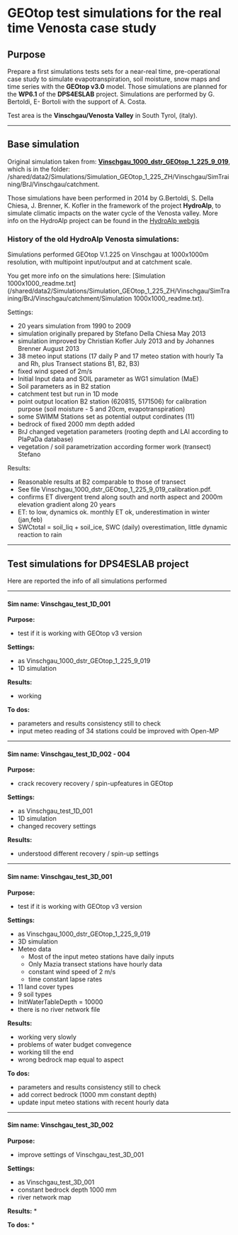 # GEOtop test simulations for the real time Venosta case study

## Purpose
Prepare a first simulations tests sets for a near-real time, pre-operational case study
to simulate evapotranspiration, soil moisture, snow maps and time series with the **GEOtop v3.0** model.
Those simulations are planned for the **WP6.1** of the **DPS4ESLAB** project.
Simulations are performed by G. Bertoldi, E- Bortoli with the support of A. Costa.

Test area is the **Vinschgau/Venosta Valley** in South Tyrol, (italy).

--------------------------
## Base simulation
Original simulation taken from:
[**Vinschgau_1000_dstr_GEOtop_1_225_9_019**](/shared/data2/Simulations/Simulation_GEOtop_1_225_ZH/Vinschgau/SimTraining/BrJ/Vinschgau/catchment/Vinschgau_1000_dstr_GEOtop_1_225_9_019), which is in the folder:
/shared/data2/Simulations/Simulation_GEOtop_1_225_ZH/Vinschgau/SimTraining/BrJ/Vinschgau/catchment.

Those simulations have been performed in 2014 by G.Bertoldi, S. Della Chiesa, J. Brenner, K. Kofler in the framework of the project **HydroAlp**, to simulate climatic impacts on the water cycle of the Venosta valley.
More info on the HydroAlp project can be found in the [HydroAlp webgis](http://webgis.eurac.edu/hydroalp/)

### History of the old HydroAlp Venosta simulations:

Simulations performed GEOtop V.1.225 on Vinschgau at 1000x1000m resolution, with multipoint input/output and at catchment scale.

You get more info on the simulations here: [Simulation 1000x1000_readme.txt](/shared/data2/Simulations/Simulation_GEOtop_1_225_ZH/Vinschgau/SimTraining/BrJ/Vinschgau/catchment/Simulation 1000x1000_readme.txt).

Settings:
- 20 years simulation  from 1990 to 2009
- simulation originally prepared by Stefano Della Chiesa May 2013
- simulation improved by Christian Kofler July 2013 and by Johannes Brenner August 2013
- 38 meteo input stations  (17 daily P and 17 meteo station with hourly Ta and Rh, plus Transect stations B1, B2, B3)
- fixed wind speed of 2m/s
- Initial Input data and SOIL parameter as WG1 simulation (MaE)
- Soil parameters as in B2 station
- catchment test but run in 1D mode
- point output location B2 station (620815, 5171506) for calibration purpose (soil moisture - 5 and 20cm, evapotranspiration)
- some SWIMM Stations set as potential output cordinates (11)
- bedrock of fixed 2000 mm depth added
- BrJ changed vegetation parameters (rooting depth and LAI according to PlaPaDa database)
- vegetation / soil parametrization according former work (transect) Stefano

Results:
- Reasonable results at B2 comparable to those of transect
- See file Vinschgau_1000_dstr_GEOtop_1_225_9_019_calibration.pdf.
- confirms ET divergent trend along south and north aspect and 2000m elevation gradient along 20 years
- ET: to low, dynamics ok.  monthly ET ok, underestimation in winter (jan,feb)
- SWCtotal = soil_liq + soil_ice, SWC (daily) overestimation, little dynamic reaction to rain

------------------------------------------------------------------
## Test simulations for DPS4ESLAB project

Here are reported the info of all simulations performed

-------------------------------------------------------
#### Sim name: Vinschgau_test_1D_001

**Purpose:**
* test if it is working with GEOtop v3 version

**Settings:**
* as Vinschgau_1000_dstr_GEOtop_1_225_9_019
* 1D simulation

**Results:**
* working

**To dos:**
* parameters and results consistency still to check
* input meteo reading of 34 stations could be improved with Open-MP

-------------------------------------------------------
#### Sim name: Vinschgau_test_1D_002 - 004

**Purpose:**
* crack recovery  recovery / spin-upfeatures in GEOtop

**Settings:**
* as Vinschgau_test_1D_001
* 1D simulation
* changed recovery settings

**Results:**
* understood different recovery / spin-up settings

-------------------------------------------------------
#### Sim name: Vinschgau_test_3D_001

**Purpose:**
* test if it is working with GEOtop v3 version

**Settings:**
* as Vinschgau_1000_dstr_GEOtop_1_225_9_019
* 3D simulation
* Meteo data
  * Most of the input meteo stations have daily inputs
  * Only Mazia transect stations have hourly data
  * constant wind speed of 2 m/s
  * time constant lapse rates
* 11 land cover types
* 9 soil types
* InitWaterTableDepth = 10000
* there is no river network file


**Results:**
* working very slowly
* problems of water budget convegence
* working till the end
* wrong bedrock map equal to aspect

**To dos:**
* parameters and results consistency still to check
* add correct bedrock (1000 mm constant depth)
* update input meteo stations with recent hourly data

-------------------------------------------------------
#### Sim name: Vinschgau_test_3D_002

**Purpose:**
* improve settings of Vinschgau_test_3D_001

**Settings:**
* as Vinschgau_test_3D_001
* constant bedrock depth 1000 mm
* river network map

**Results:**
*

**To dos:**
*
